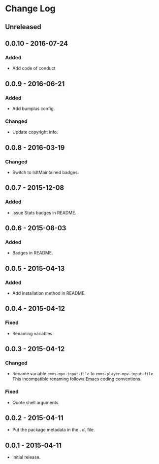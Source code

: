 # Change Log #

## Unreleased ##

## 0.0.10 - 2016-07-24 ##

### Added ###

  - Add code of conduct

## 0.0.9 - 2016-06-21 ##

### Added ###

  - Add bumplus config.

### Changed ###

  - Update copyright info.

## 0.0.8 - 2016-03-19 ##

### Changed ###

  - Switch to IsItMaintained badges.

## 0.0.7 - 2015-12-08 ##

### Added ###

  - Issue Stats badges in README.

## 0.0.6 - 2015-08-03 ##

### Added ###

  - Badges in README.

## 0.0.5 - 2015-04-13 ##

### Added ###

  - Add installation method in README.

## 0.0.4 - 2015-04-12 ##

### Fixed ###

  - Renaming variables.

## 0.0.3 - 2015-04-12 ##

### Changed ###

  - Rename variable `emms-mpv-input-file` to `emms-player-mpv-input-file`.
    This incompatible renaming follows Emacs coding conventions.

### Fixed ###

  - Quote shell arguments.

## 0.0.2 - 2015-04-11 ##

  - Put the package metadata in the `.el` file.

## 0.0.1 - 2015-04-11 ##

  - Initial release.

